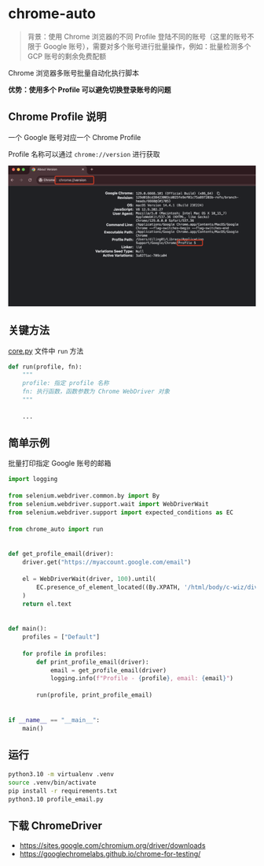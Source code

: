 # chrome-auto

> 背景：使用 Chrome 浏览器的不同 Profile 登陆不同的账号（这里的账号不限于 Google 账号），需要对多个账号进行批量操作，例如：批量检测多个 GCP 账号的剩余免费配额

Chrome 浏览器多账号批量自动化执行脚本

**优势：使用多个 Profile 可以避免切换登录账号的问题**

## Chrome Profile 说明

一个 Google 账号对应一个 Chrome Profile

Profile 名称可以通过 `chrome://version` 进行获取

![](./images/get-chrome-profile.jpg)

## 关键方法

[core.py](./core.py) 文件中 `run` 方法

```python
def run(profile, fn):
    """
    profile: 指定 profile 名称
    fn: 执行函数，函数参数为 Chrome WebDriver 对象
    """

    ...
```

## 简单示例

批量打印指定 Google 账号的邮箱

```python
import logging

from selenium.webdriver.common.by import By
from selenium.webdriver.support.wait import WebDriverWait
from selenium.webdriver.support import expected_conditions as EC

from chrome_auto import run


def get_profile_email(driver):
    driver.get("https://myaccount.google.com/email")

    el = WebDriverWait(driver, 100).until(
        EC.presence_of_element_located((By.XPATH, '/html/body/c-wiz/div/div[2]/div[2]/c-wiz/div/div[4]/article/ul/li/div/div/div'))
    )
    return el.text


def main():
    profiles = ["Default"]

    for profile in profiles:
        def print_profile_email(driver):
            email = get_profile_email(driver)
            logging.info(f"Profile - {profile}, email: {email}")

        run(profile, print_profile_email)
        

if __name__ == "__main__":
    main()

```

## 运行

```bash
python3.10 -m virtualenv .venv
source .venv/bin/activate
pip install -r requirements.txt
python3.10 profile_email.py
```

## 下载 ChromeDriver

- https://sites.google.com/chromium.org/driver/downloads
- https://googlechromelabs.github.io/chrome-for-testing/
